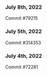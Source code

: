 ### July 8th, 2022

Commit #79215

### July 5th, 2022

Commit #314353


### July 4th, 2022

Commit #72281
